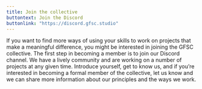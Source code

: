 ```yaml
---
title: Join the collective
buttontext: Join the Discord
buttonlink: "https://discord.gfsc.studio"
---
```


If you want to find more ways of using your skills to work on projects that make a meaningful difference, you might be interested in joining the GFSC collective. The first step in becoming a member is to join our Discord channel. We have a lively community and are working on a number of projects at any given time. Introduce yourself, get to know us, and if you’re interested in becoming a formal member of the collective, let us know and we can share more information about our principles and the ways we work.
